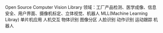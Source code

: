 Open Source Computer Vision Library
领域：工厂产品检测、医学成像、信息安全、用户界面、摄像机标定、立体视觉、机器人
MLL(Machine Learning Libray)
单片机应用
人机交互
物体识别
图像分区
人脸识别
动作识别
运动跟踪
机器人

